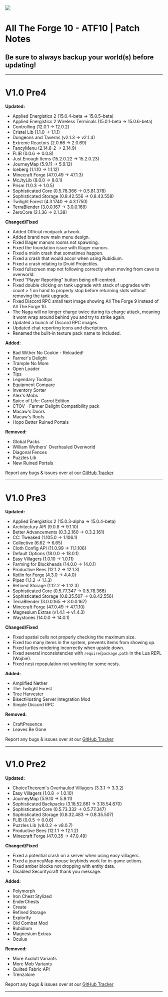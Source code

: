 [![](https://www.bisecthosting.com/images/CF/All_The_Forge_10/BH_ATF10_PromoCard.png)](https://bisecthosting.com/AMPZ)
-----------------------------------------------------------------------------------------------
# All The Forge 10 - ATF10 | Patch Notes
## Be sure to always backup your world(s) before updating!
-----------------------------------------------------------------------------------------------
<h1>V1.0 Pre4</h1>

**Updated:**
- Applied Energistics 2 (15.0.4-beta → 15.0.5-beta)
- Applied Energistics 2 Wireless Terminals (15.0.1-beta → 15.0.6-beta)
- Controlling (12.0.1 → 12.0.2)
- Cristel Lib (1.1.0 → 1.1.1) 
- Dungeons and Taverns (v2.1.3 → v2.1.4)
- Extreme Reactors (2.0.66 → 2.0.69)
- FancyMenu (2.14.8-2 → 2.14.9)
- FLIB (0.0.6 → 0.0.8)
- Just Enough Items (15.2.0.22 → 15.2.0.23)
- JourneyMap (5.9.11 → 5.9.12)
- Iceberg (1.1.10 → 1.1.12)
- Minecraft Forge (47.0.49 → 47.1.3)
- McJtyLib (8.0.0 → 8.0.1)
- Prism (1.0.3 → 1.0.5)
- Sophisticated Core (0.5.78.366 → 0.5.81.378)
- Sophisticated Storage (0.8.42.556 → 0.8.43.558)
- Twilight Forest (4.3.1740 → 4.3.1750)
- TerraBlender (3.0.0.167 → 3.0.0.169)
- ZeroCore (2.1.36 → 2.1.38)
 
**Changed/Fixed**
- Added Official modpack artwork.
- Added brand new main menu design.
- Fixed Illager manors rooms not spawning.
- Fixed the foundation issue with Illager manors.
- Fixed a mixin crash that sometimes happen.
- Fixed a crash that would accor when using Rubidium.
- Fixed a crash relating to Druid Projectiles.
- Fixed fullscreen map not following correctly when moving from cave to overworld.
- Fixed "Player Reporting" button being off-centred. 
- Fixed double clicking on tank upgrade with stack of upgrades with count > 1 on hand to properly stop before returning slots without removing the tank upgrade. 
- Fixed Discord RPC small text image showing All The Forge 9 instead of All The Forge 10.
- The Naga will no longer charge twice during its charge attack, meaning it wont wrap around behind you and try to strike again.
- Updated a bunch of Discord RPC images.
- Updated chat reporting icons and discriptions.
- Renamed the built-in texture pack name to Included.

**Added:**
- Bad Wither No Cookie - Reloaded!
- Farmer's Delight
- Trample No More
- Open Loader
- Tips
- Legendary Tooltips
- Equipment Compare
- Inventory Sorter
- Alex's Mobs
- Spice of Life: Carrot Edition
- CTOV - Farmer Delight Compatibility pack
- Macaw's Doors
- Macaw's Roofs
- Hopo Better Ruined Portals

**Removed:**
- Global Packs
- William Wythers' Overhauled Overworld
- Diagonal Fences
- Puzzles Lib
- New Ruined Portals

Report any bugs & issues over at our [GitHub Tracker](https://github.com/AMPZNetwork/All-The-Forge-9)

---------------------------------------------------------------------------------
<h1>V1.0 Pre3</h1>

**Updated:**
- Applied Energistics 2 (15.0.3-alpha → 15.0.4-beta)
- Architectury API (9.0.8 → 9.1.10)
- Better Advancements (0.3.2.160 → 0.3.2.161)
- CC: Tweaked (1.105.0 → 1.106.1)
- Collective (6.62 → 6.65)
- Cloth Config API (11.0.99 → 11.1.106)
- Default Options (18.0.0 → 18.0.1)
- Easy Villagers (1.0.10 → 1.0.11)
- Farming for Blockheads (14.0.0 → 14.0.1)
- Productive Bees (12.1.2 → 12.1.3)
- Kotlin for Forge (4.3.0 → 4.4.0)
- Pipez (1.1.2 → 1.1.3)
- Refined Storage (1.12.2 → 1.12.3)
- Sophisticated Core (0.5.77.347 → 0.5.78.366)
- Sophisticated Storage (0.8.35.507 → 0.8.42.556)
- TerraBlender (3.0.0.165 → 3.0.0.167)
- Minecraft Forge (47.0.49 → 47.1.10)
- Magnesium Extras (v1.4.1 → v1.4.3)
- Waystones (14.0.0 → 14.0.1)
 
**Changed/Fixed**
- Fixed spatial cells not properly checking the maximum size.
- Fixed too many items in the system, prevents items from showing up.
- Fixed turtles rendering incorrectly when upside down.
- Fixed several inconsistencies with `require`/`package.path` in the Lua REPL (Wojbie).
- Fixed nest repopulation not working for some nests.

**Added:**
- Amplified Nether
- The Twilight Forest
- Tree Harvester
- BisectHosting Server Integration Mod
- Simple Discord RPC

**Removed:**
- CraftPresence
- Leaves Be Gone

Report any bugs & issues over at our [GitHub Tracker](https://github.com/AMPZNetwork/All-The-Forge-9)

---------------------------------------------------------------------------------
<h1>V1.0 Pre2</h1>

**Updated:**
- ChoiceTheorem's Overhauled Villagers (3.3.1 → 3.3.2)
- Easy Villagers (1.0.8 → 1.0.10)
- JourneyMap (5.9.10 → 5.9.11)
- Sophisticated Backpacks (3.18.52.861 → 3.18.54.870)
- Sophisticated Core (0.5.73.332 → 0.5.77.347)
- Sophisticated Storage (0.8.32.483 → 0.8.35.507)
- FLIB (0.0.5 → 0.0.6)
- Puzzles Lib (v8.0.2 → v8.0.7)
- Productive Bees (12.1.1 → 12.1.2)
- Minecraft Forge (47.0.35 → 47.0.49)
 
**Changed/Fixed**
- Fixed a potential crash on a server when using easy villagers.
- Fixed a journeyMap mouse keybinds work for in-game actions.
- Fixed amber blocks not dropping with entity data.
- Disabled Securitycraft thank you message. 

**Added:**
- Polymorph
- Iron Chest Stylized
- EnderChests
- Create
- Refined Storage
- Explorify
- Old Combat Mod
- Rubidium
- Magnesium Extras
- Oculus

**Removed:**
- More Axolotl Variants
- More Mob Variants
- Quilted Fabric API
- Trenzalore

Report any bugs & issues over at our [GitHub Tracker](https://github.com/AMPZNetwork/All-The-Forge-9)

---------------------------------------------------------------------------------
